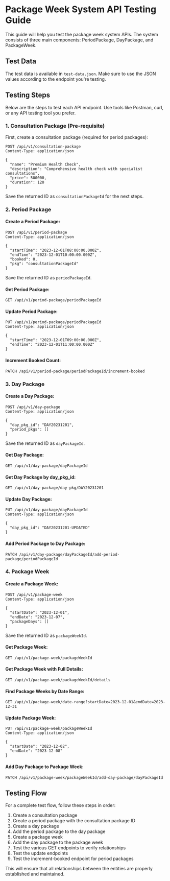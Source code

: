 # Package Week System API Testing Guide

This guide will help you test the package week system APIs. The system consists of three main components: PeriodPackage, DayPackage, and PackageWeek.

## Test Data

The test data is available in `test-data.json`. Make sure to use the JSON values according to the endpoint you're testing.

## Testing Steps

Below are the steps to test each API endpoint. Use tools like Postman, curl, or any API testing tool you prefer.

### 1. Consultation Package (Pre-requisite)

First, create a consultation package (required for period packages):

```
POST /api/v1/consultation-package
Content-Type: application/json

{
  "name": "Premium Health Check",
  "description": "Comprehensive health check with specialist consultations",
  "price": 500000,
  "duration": 120
}
```

Save the returned ID as `consultationPackageId` for the next steps.

### 2. Period Package

#### Create a Period Package:

```
POST /api/v1/period-package
Content-Type: application/json

{
  "startTime": "2023-12-01T08:00:00.000Z",
  "endTime": "2023-12-01T10:00:00.000Z",
  "booked": 0,
  "pkg": "consultationPackageId"
}
```

Save the returned ID as `periodPackageId`.

#### Get Period Package:

```
GET /api/v1/period-package/periodPackageId
```

#### Update Period Package:

```
PUT /api/v1/period-package/periodPackageId
Content-Type: application/json

{
  "startTime": "2023-12-01T09:00:00.000Z",
  "endTime": "2023-12-01T11:00:00.000Z"
}
```

#### Increment Booked Count:

```
PATCH /api/v1/period-package/periodPackageId/increment-booked
```

### 3. Day Package

#### Create a Day Package:

```
POST /api/v1/day-package
Content-Type: application/json

{
  "day_pkg_id": "DAY20231201",
  "period_pkgs": []
}
```

Save the returned ID as `dayPackageId`.

#### Get Day Package:

```
GET /api/v1/day-package/dayPackageId
```

#### Get Day Package by day_pkg_id:

```
GET /api/v1/day-package/day-pkg/DAY20231201
```

#### Update Day Package:

```
PUT /api/v1/day-package/dayPackageId
Content-Type: application/json

{
  "day_pkg_id": "DAY20231201-UPDATED"
}
```

#### Add Period Package to Day Package:

```
PATCH /api/v1/day-package/dayPackageId/add-period-package/periodPackageId
```

### 4. Package Week

#### Create a Package Week:

```
POST /api/v1/package-week
Content-Type: application/json

{
  "startDate": "2023-12-01",
  "endDate": "2023-12-07",
  "packageDays": []
}
```

Save the returned ID as `packageWeekId`.

#### Get Package Week:

```
GET /api/v1/package-week/packageWeekId
```

#### Get Package Week with Full Details:

```
GET /api/v1/package-week/packageWeekId/details
```

#### Find Package Weeks by Date Range:

```
GET /api/v1/package-week/date-range?startDate=2023-12-01&endDate=2023-12-31
```

#### Update Package Week:

```
PUT /api/v1/package-week/packageWeekId
Content-Type: application/json

{
  "startDate": "2023-12-02",
  "endDate": "2023-12-08"
}
```

#### Add Day Package to Package Week:

```
PATCH /api/v1/package-week/packageWeekId/add-day-package/dayPackageId
```

## Testing Flow

For a complete test flow, follow these steps in order:

1. Create a consultation package
2. Create a period package with the consultation package ID
3. Create a day package
4. Add the period package to the day package
5. Create a package week
6. Add the day package to the package week
7. Test the various GET endpoints to verify relationships
8. Test the update endpoints
9. Test the increment-booked endpoint for period packages

This will ensure that all relationships between the entities are properly established and maintained. 
